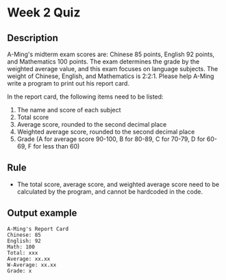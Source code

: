 # Week 2 Quiz

## Description
A-Ming's midterm exam scores are: Chinese 85 points, English 92 points, and Mathematics 100 points. The exam determines the grade by the weighted average value, and this exam focuses on language subjects. The weight of Chinese, English, and Mathematics is 2:2:1. Please help A-Ming write a program to print out his report card.

In the report card, the following items need to be listed:
1. The name and score of each subject
2. Total score
3. Average score, rounded to the second decimal place
4. Weighted average score, rounded to the second decimal place
5. Grade (A for average score 90-100, B for 80-89, C for 70-79, D for 60-69, F for less than 60)

## Rule
- The total score, average score, and weighted average score need to be calculated by the program, and cannot be hardcoded in the code.

## Output example
```
A-Ming's Report Card
Chinese: 85
English: 92
Math: 100
Total: xxx
Average: xx.xx
W-Average: xx.xx
Grade: x
```